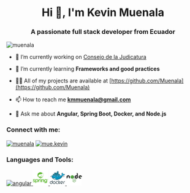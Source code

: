 <h1 align="center">Hi 👋, I'm Kevin Muenala</h1>
<h3 align="center">A passionate full stack developer from Ecuador</h3>

<p align="left"> <img src="https://komarev.com/ghpvc/?username=muenala&label=Profile%20views&color=0e75b6&style=flat" alt="muenala" /> </p>

- 🔭 I’m currently working on [Consejo de la Judicatura](https://www.funcionjudicial.gob.ec/)

- 🌱 I’m currently learning **Frameworks and good practices**

- 👨‍💻 All of my projects are available at [https://github.com/Muenala](https://github.com/Muenala)

- 📫 How to reach me **kmmuenala@gmail.com**

- 💬 Ask me about **Angular, Spring Boot, Docker, and Node.js**

<h3 align="left">Connect with me:</h3>
<p align="left">
<a href="https://linkedin.com/in/muenala" target="blank"><img align="center" src="https://raw.githubusercontent.com/rahuldkjain/github-profile-readme-generator/master/src/images/icons/Social/linked-in-alt.svg" alt="muenala" height="30" width="40" /></a>
<a href="https://instagram.com/mue.kevin" target="blank"><img align="center" src="https://raw.githubusercontent.com/rahuldkjain/github-profile-readme-generator/master/src/images/icons/Social/instagram.svg" alt="mue.kevin" height="30" width="40" /></a>
</p>

<h3 align="left">Languages and Tools:</h3>
<p align="left"> 
  <a href="https://angular.io" target="_blank" rel="noreferrer"> <img src="https://angular.io/assets/images/logos/angular/angular.svg" alt="angular" width="40" height="40"/> </a>
  <a href="https://spring.io/projects/spring-boot" target="_blank" rel="noreferrer"> <img src="https://raw.githubusercontent.com/devicons/devicon/master/icons/spring/spring-original-wordmark.svg" alt="spring boot" width="40" height="40"/> </a>
  <a href="https://www.docker.com/" target="_blank" rel="noreferrer"> <img src="https://raw.githubusercontent.com/devicons/devicon/master/icons/docker/docker-original-wordmark.svg" alt="docker" width="40" height="40"/> </a>
  <a href="https://nodejs.org" target="_blank" rel="noreferrer"> <img src="https://raw.githubusercontent.com/devicons/devicon/master/icons/nodejs/nodejs-original-wordmark.svg" alt="nodejs" width="40" height="40"/> </a>
</p>
